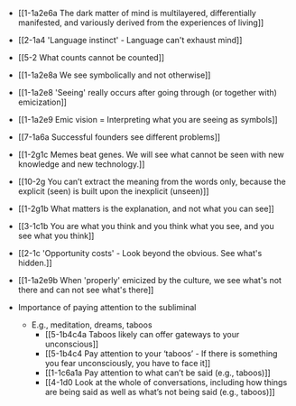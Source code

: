 - [[1-1a2e6a The dark matter of mind is multilayered, differentially manifested, and variously derived from the experiences of living]]
- [[2-1a4 'Language instinct' - Language can't exhaust mind]]
- [[5-2 What counts cannot be counted]]
- [[1-1a2e8a We see symbolically and not otherwise]]
- [[1-1a2e8 'Seeing' really occurs after going through (or together with) emicization]]
- [[1-1a2e9 Emic vision = Interpreting what you are seeing as symbols]]
- [[7-1a6a Successful founders see different problems]]
- [[1-2g1c Memes beat genes. We will see what cannot be seen with new knowledge and new technology.]]
- [[10-2g You can’t extract the meaning from the words only, because the explicit (seen) is built upon the inexplicit (unseen)]]
- [[1-2g1b What matters is the explanation, and not what you can see]]
- [[3-1c1b You are what you think and you think what you see, and you see what you think]]
- [[2-1c 'Opportunity costs' - Look beyond the obvious. See what's hidden.]]
- [[1-1a2e9b When 'properly' emicized by the culture, we see what's not there and can not see what's there]]

- Importance of paying attention to the subliminal
	- E.g., meditation, dreams, taboos
		- [[5-1b4c4a Taboos likely can offer gateways to your unconscious]]
		- [[5-1b4c4 Pay attention to your ‘taboos’ - If there is something you fear unconsciously, you have to face it]]
		- [[1-1c6a1a Pay attention to what can’t be said (e.g., taboos)]]
		- [[4-1d0 Look at the whole of conversations, including how things are being said as well as what’s not being said (e.g., taboos)]]